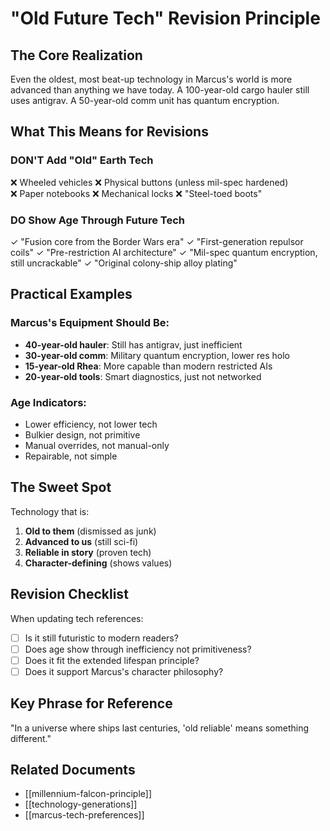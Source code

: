 # "Old Future Tech" Revision Principle

## The Core Realization
Even the oldest, most beat-up technology in Marcus's world is more advanced than anything we have today. A 100-year-old cargo hauler still uses antigrav. A 50-year-old comm unit has quantum encryption. 

## What This Means for Revisions

### DON'T Add "Old" Earth Tech
❌ Wheeled vehicles
❌ Physical buttons (unless mil-spec hardened)  
❌ Paper notebooks
❌ Mechanical locks
❌ "Steel-toed boots"

### DO Show Age Through Future Tech
✓ "Fusion core from the Border Wars era"
✓ "First-generation repulsor coils"
✓ "Pre-restriction AI architecture"
✓ "Mil-spec quantum encryption, still uncrackable"
✓ "Original colony-ship alloy plating"

## Practical Examples

### Marcus's Equipment Should Be:
- **40-year-old hauler**: Still has antigrav, just inefficient
- **30-year-old comm**: Military quantum encryption, lower res holo
- **15-year-old Rhea**: More capable than modern restricted AIs
- **20-year-old tools**: Smart diagnostics, just not networked

### Age Indicators:
- Lower efficiency, not lower tech
- Bulkier design, not primitive
- Manual overrides, not manual-only
- Repairable, not simple

## The Sweet Spot
Technology that is:
1. **Old to them** (dismissed as junk)
2. **Advanced to us** (still sci-fi)
3. **Reliable in story** (proven tech)
4. **Character-defining** (shows values)

## Revision Checklist
When updating tech references:
- [ ] Is it still futuristic to modern readers?
- [ ] Does age show through inefficiency not primitiveness?
- [ ] Does it fit the extended lifespan principle?
- [ ] Does it support Marcus's character philosophy?

## Key Phrase for Reference
"In a universe where ships last centuries, 'old reliable' means something different."

## Related Documents
- [[millennium-falcon-principle]]
- [[technology-generations]]
- [[marcus-tech-preferences]]